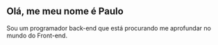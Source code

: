 ## Olá, me meu nome é Paulo


Sou um programador back-end que está procurando me aprofundar no mundo do Front-end.